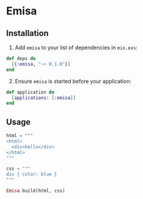 # Emisa

## Installation

1. Add `emisa` to your list of dependencies in `mix.exs`:

  ```elixir
  def deps do
    [{:emisa, "~> 0.1.0"}]
  end
  ```

2. Ensure `emisa` is started before your application:

  ```elixir
  def application do
    [applications: [:emisa]]
  end
  ```

## Usage

```ex
html = """
<html>
  <div>hello</div>
</html>
"""

css = """
div { color: blue }
"""

Emisa.build(html, css)
```
